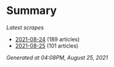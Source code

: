 # Summary
*Latest scrapes*
* [2021-08-24](https://github.com/nuuuwan/news_lk/blob/data/news_lk.2021-08-24.json) (189 articles)
* [2021-08-25](https://github.com/nuuuwan/news_lk/blob/data/news_lk.2021-08-25.json) (101 articles)

*Generated at 04:08PM, August 25, 2021*